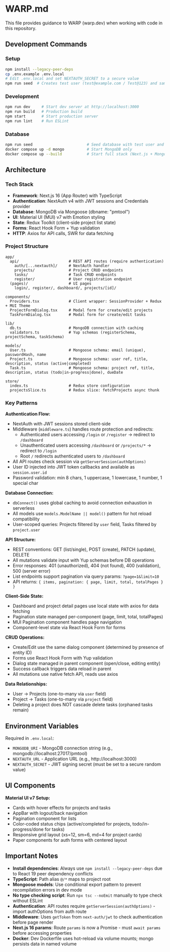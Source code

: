 # WARP.md

This file provides guidance to WARP (warp.dev) when working with code in this repository.

## Development Commands

### Setup
```bash
npm install --legacy-peer-deps
cp .env.example .env.local
# Edit .env.local and set NEXTAUTH_SECRET to a secure value
npm run seed  # Creates test user (test@example.com / Test@123) and sample data
```

### Development
```bash
npm run dev     # Start dev server at http://localhost:3000
npm run build   # Production build
npm start       # Start production server
npm run lint    # Run ESLint
```

### Database
```bash
npm run seed                        # Seed database with test user and sample projects/tasks
docker compose up -d mongo          # Start MongoDB only
docker compose up --build           # Start full stack (Next.js + MongoDB)
```

## Architecture

### Tech Stack
- **Framework**: Next.js 16 (App Router) with TypeScript
- **Authentication**: NextAuth v4 with JWT sessions and Credentials provider
- **Database**: MongoDB via Mongoose (dbname: "pmtool")
- **UI**: Material UI (MUI) v7 with Emotion styling
- **State**: Redux Toolkit (client-side project list state)
- **Forms**: React Hook Form + Yup validation
- **HTTP**: Axios for API calls, SWR for data fetching

### Project Structure
```
app/
  api/                      # REST API routes (require authentication)
    auth/[...nextauth]/     # NextAuth handler
    projects/               # Project CRUD endpoints
    tasks/                  # Task CRUD endpoints
    register/               # User registration endpoint
  (pages)/                  # UI pages
    login/, register/, dashboard/, projects/[id]/

components/
  Providers.tsx             # Client wrapper: SessionProvider + Redux + MUI Theme
  ProjectFormDialog.tsx     # Modal form for create/edit projects
  TaskFormDialog.tsx        # Modal form for create/edit tasks

lib/
  db.ts                     # MongoDB connection with caching
  validators.ts             # Yup schemas (registerSchema, projectSchema, taskSchema)

models/
  User.ts                   # Mongoose schema: email (unique), passwordHash, name
  Project.ts                # Mongoose schema: user ref, title, description, status (active|completed)
  Task.ts                   # Mongoose schema: project ref, title, description, status (todo|in-progress|done), dueDate

store/
  index.ts                  # Redux store configuration
  projectsSlice.ts          # Redux slice: fetchProjects async thunk
```

### Key Patterns

**Authentication Flow:**
- NextAuth with JWT sessions stored client-side
- Middleware (`middleware.ts`) handles route protection and redirects:
  - Authenticated users accessing `/login` or `/register` → redirect to `/dashboard`
  - Unauthenticated users accessing `/dashboard` or `/projects/*` → redirect to `/login`
  - Root `/` redirects authenticated users to `/dashboard`
- All API routes check session via `getServerSession(authOptions)`
- User ID injected into JWT token callbacks and available as `session.user.id`
- Password validation: min 8 chars, 1 uppercase, 1 lowercase, 1 number, 1 special char

**Database Connection:**
- `dbConnect()` uses global caching to avoid connection exhaustion in serverless
- All models use `models.ModelName || model()` pattern for hot reload compatibility
- User-scoped queries: Projects filtered by `user` field, Tasks filtered by `project.user`

**API Structure:**
- REST conventions: GET (list/single), POST (create), PATCH (update), DELETE
- All mutations validate input with Yup schemas before DB operations
- Error responses: 401 (unauthorized), 404 (not found), 400 (validation), 500 (server error)
- List endpoints support pagination via query params: `?page=1&limit=10`
- API returns: `{ items, pagination: { page, limit, total, totalPages } }`

**Client-Side State:**
- Dashboard and project detail pages use local state with axios for data fetching
- Pagination state managed per-component (page, limit, total, totalPages)
- MUI Pagination component handles page navigation
- Component-level state via React Hook Form for forms

**CRUD Operations:**
- Create/Edit use the same dialog component (determined by presence of entity ID)
- Forms use React Hook Form with Yup validation
- Dialog state managed in parent component (open/close, editing entity)
- Success callback triggers data reload in parent
- All mutations use native fetch API, reads use axios

**Data Relationships:**
- User → Projects (one-to-many via `user` field)
- Project → Tasks (one-to-many via `project` field)
- Deleting a project does NOT cascade delete tasks (orphaned tasks remain)

## Environment Variables

Required in `.env.local`:
- `MONGODB_URI` - MongoDB connection string (e.g., mongodb://localhost:27017/pmtool)
- `NEXTAUTH_URL` - Application URL (e.g., http://localhost:3000)
- `NEXTAUTH_SECRET` - JWT signing secret (must be set to a secure random value)

## UI Components

**Material UI v7 Setup:**
- Cards with hover effects for projects and tasks
- AppBar with logout/back navigation
- Pagination component for lists
- Color-coded status chips (active/completed for projects, todo/in-progress/done for tasks)
- Responsive grid layout (xs=12, sm=6, md=4 for project cards)
- Paper components for auth forms with centered layout

## Important Notes

- **Install dependencies**: Always use `npm install --legacy-peer-deps` due to React 19 peer dependency conflicts
- **TypeScript**: Path alias `@/*` maps to project root
- **Mongoose models**: Use conditional export pattern to prevent recompilation errors in dev mode
- **No type checking script**: Run `npx tsc --noEmit` manually to type check without ESLint
- **Authentication**: API routes require `getServerSession(authOptions)` - import authOptions from auth route
- **Middleware**: Uses `getToken` from `next-auth/jwt` to check authentication before page render
- **Next.js 16 params**: Route `params` is now a Promise - must `await params` before accessing properties
- **Docker**: Dev Dockerfile uses hot-reload via volume mounts; mongo persists data in named volume
